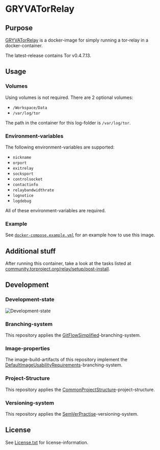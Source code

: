 # GRYVATorRelay

## Purpose

[GRYVATorRelay](https://github.com/anionDev/GRYVATorRelay) is a docker-image for simply running a tor-relay in a docker-container.

The latest-release contains Tor v0.4.7.13.

## Usage

### Volumes

Using volumes is not required. There are 2 optional volumes:

- `/Workspace/Data`
- `/var/log/tor`

The path in the container for this log-folder is `/var/log/tor`.

### Environment-variables

The following environment-variables are supported:

- `nickname`
- `orport`
- `exitrelay`
- `socksport`
- `controlsocket`
- `contactinfo`
- `relaybandwidthrate`
- `lognotice`
- `logdebug`

All of these environment-variables are required.

### Example

See [`docker-compose.example.yml`](https://github.com/anionDev/GRYVATorRelay/blob/main/GRYVATorRelay/Other/Reference/ReferenceContent/Examples/MinimalDockerComposeFile/docker-compose.yml) for an example how to use this image.

## Additional stuff

After running this container, take a look at the tasks listed at [community.torproject.org/relay/setup/post-install](https://community.torproject.org/relay/setup/post-install).

## Development

### Development-state

![Development-state](https://img.shields.io/badge/development--state-maintenance%20updates%20only-green)

### Branching-system

This repository applies the [GitFlowSimplified](https://projects.aniondev.de/PublicProjects/Common/ProjectTemplates/-/blob/main/Conventions/BranchingSystem/GitFlowSimplified/GitFlowSimplified.md)-branching-system.

### Image-properties

The image-build-artifacts of this repository implement the [DefaultImageUsabilityRequirements](https://projects.aniondev.de/PublicProjects/Common/ProjectTemplates/-/blob/main/Conventions/ImageProperties/DefaultImageUsabilityRequirements/DefaultImageUsabilityRequirements.md)-branching-system.

### Project-Structure

This repository applies the [CommonProjectStructure](https://projects.aniondev.de/PublicProjects/Common/ProjectTemplates/-/blob/main/Conventions/RepositoryStructure/CommonProjectStructure/CommonProjectStructure.md)-project-structure.

### Versioning-system

This repository applies the [SemVerPractise](https://projects.aniondev.de/PublicProjects/Common/ProjectTemplates/-/blob/main/Conventions/Versioning/SemVerPractise/SemVerPractise.md)-versioning-system.

## License

See [License.txt](https://github.com/anionDev/GRYVATorRelay/blob/main/License.txt) for license-information.
